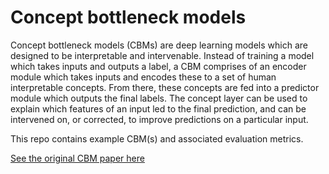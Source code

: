# Concept bottleneck models

Concept bottleneck models (CBMs) are deep learning models which are designed to be interpretable and intervenable. Instead of training a model which takes inputs and outputs a label, a CBM comprises of an encoder module which takes inputs and encodes these to a set of human interpretable concepts. From there, these concepts are fed into a predictor module which outputs the final labels. The concept layer can be used to explain which features of an input led to the final prediction, and can be intervened on, or corrected, to improve predictions on a particular input.

This repo contains example CBM(s) and associated evaluation metrics.

[See the original CBM paper here](https://proceedings.mlr.press/v119/koh20a.html)
